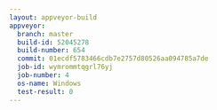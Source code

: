 ```yaml
---
layout: appveyor-build
appveyor:
  branch: master
  build-id: 52045278
  build-number: 654
  commit: 01ecdf5783466cdb7e2757d80526aa094785a7de
  job-id: wymrommtqgrl76yj
  job-number: 4
  os-name: Windows
  test-result: 0
---
```

